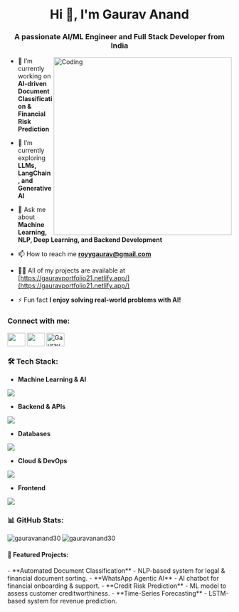 <h1 align="center">Hi 👋, I'm Gaurav Anand</h1>
<h3 align="center">A passionate AI/ML Engineer and Full Stack Developer from India</h3>
<img align="right" alt="Coding" width="400" src="https://cdn.dribbble.com/users/1162077/screenshots/3848914/programmer.gif">

- 🔭 I’m currently working on **AI-driven Document Classification & Financial Risk Prediction**  

- 🌱 I’m currently exploring **LLMs, LangChain, and Generative AI**  

- 💬 Ask me about **Machine Learning, NLP, Deep Learning, and Backend Development**  

- 📫 How to reach me **royygaurav@gmail.com**  

- 👨‍💻 All of my projects are available at [https://gauravportfolio21.netlify.app/](https://gauravportfolio21.netlify.app/)  

- ⚡ Fun fact **I enjoy solving real-world problems with AI!**  

<h3 align="left">Connect with me:</h3>
<p align="left">
<a href="https://twitter.com/your-twitter" target="blank"><img align="center" src="https://raw.githubusercontent.com/rahuldkjain/github-profile-readme-generator/master/src/images/icons/Social/twitter.svg" alt="" height="30" width="40" /></a>
<a href="https://www.linkedin.com/in/gaurav41/" target="blank"><img align="center" src="https://raw.githubusercontent.com/rahuldkjain/github-profile-readme-generator/master/src/images/icons/Social/linked-in-alt.svg" alt="" height="30" width="40" /></a>
<a href="https://instagram.com/__gaurav21" target="blank"><img align="center" src="https://raw.githubusercontent.com/rahuldkjain/github-profile-readme-generator/master/src/images/icons/Social/instagram.svg" alt="Gaurav Anand" height="30" width="40" /></a>
</p>

<h3 align="left">🛠️ Tech Stack:</h3>

- **Machine Learning & AI**
<p align="left">
  <a href="https://skillicons.dev">
    <img src="https://skillicons.dev/icons?i=pytorch,tensorflow,sklearn,opencv" />
  </a>
</p>

- **Backend & APIs**
<p align="left">
  <a href="https://skillicons.dev">
    <img src="https://skillicons.dev/icons?i=nodejs,python,flask,fastapi" />
  </a>
</p>

- **Databases**
<p align="left">
  <a href="https://skillicons.dev">
    <img src="https://skillicons.dev/icons?i=mongodb,mysql,postgresql" />
  </a>
</p>

- **Cloud & DevOps**
<p align="left">
  <a href="https://skillicons.dev">
    <img src="https://skillicons.dev/icons?i=aws,azure,docker,kubernetes" />
  </a>
</p>

- **Frontend**
<p align="left">
  <a href="https://skillicons.dev">
    <img src="https://skillicons.dev/icons?i=react,nextjs,tailwind" />
  </a>
</p>

<h3 align="left">📊 GitHub Stats:</h3>
<p><img align="left" src="https://github-readme-stats.vercel.app/api/top-langs?username=gauravanand30&show_icons=true&locale=en&layout=compact" alt="gauravanand30" /></p>

<p><img align="center" src="https://github-readme-streak-stats.herokuapp.com/?user=gauravanand30&" alt="gauravanand30" /></p>

<h4 align="left">🚀 Featured Projects:</h4>
- **Automated Document Classification** - NLP-based system for legal & financial document sorting.  
- **WhatsApp Agentic AI** - AI chatbot for financial onboarding & support.  
- **Credit Risk Prediction** - ML model to assess customer creditworthiness.  
- **Time-Series Forecasting** - LSTM-based system for revenue prediction.
